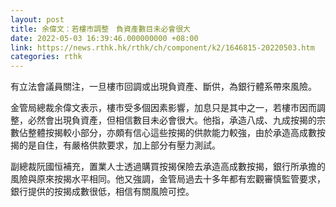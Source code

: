 ```yaml
---
layout: post
title: 余偉文：若樓市調整　負資產數目未必會很大
date: 2022-05-03 16:39:46.000000000 +08:00
link: https://news.rthk.hk/rthk/ch/component/k2/1646815-20220503.htm
categories: rthk
---
```


有立法會議員關注，一旦樓市回調或出現負資產、斷供，為銀行體系帶來風險。

金管局總裁余偉文表示，樓市受多個因素影響，加息只是其中之一，若樓市因而調整，必然會出現負資產，但相信數目未必會很大。他指，承造八成、九成按揭的宗數佔整體按揭較小部分，亦頗有信心這些按揭的供款能力較強，由於承造高成數按揭的是自住，有嚴格供款要求，加上部分有壓力測試。

副總裁阮國恒補充，置業人士透過購買按揭保險去承造高成數按揭，銀行所承擔的風險與原來按揭水平相同。他又強調，金管局過去十多年都有宏觀審慎監管要求，銀行提供的按揭成數很低，相信有關風險可控。
